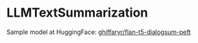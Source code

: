 # LLMTextSummarization
Sample model at HuggingFace: [ghiffaryr/flan-t5-dialogsum-peft](https://huggingface.co/ghiffaryr/flan-t5-dialogsum-peft)
